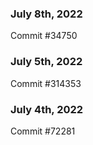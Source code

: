 ### July 8th, 2022

Commit #34750

### July 5th, 2022

Commit #314353


### July 4th, 2022

Commit #72281
